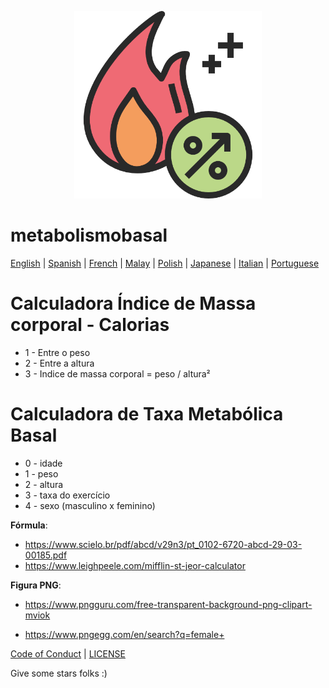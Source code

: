 <p align="center"><img src="./public/images/logo.png" alt="metabolismo-basal-icon" width="300px"/></p>

# metabolismobasal

[English](/public/locales/en-US/README_EN.md) | [Spanish](/public/locales/es-ES/README_ES.md) | [French](/public/locales/fr-FR/README_FR.md) | [Malay](/public/locales/my-MY/README_MS.md) | [Polish](/public/locales/pl-PL/README_PL.md) | [Japanese](/public/locales/ja-JP/README_ja.md) | [Italian](/public/locales/it-IT/README_IT.md) | [Portuguese](/public/locales/pt-BR/README_BR.md)

# Calculadora Índice de Massa corporal - Calorias

- 1 - Entre o peso
- 2 - Entre a altura
- 3 - Indice de massa corporal = peso / altura²

# Calculadora de Taxa Metabólica Basal

- 0 - idade
- 1 - peso
- 2 - altura
- 3 - taxa do exercício
- 4 - sexo (masculino x feminino)

**Fórmula**:

- https://www.scielo.br/pdf/abcd/v29n3/pt_0102-6720-abcd-29-03-00185.pdf
- https://www.leighpeele.com/mifflin-st-jeor-calculator

**Figura PNG**:

- https://www.pngguru.com/free-transparent-background-png-clipart-mviok

- https://www.pngegg.com/en/search?q=female+

[Code of Conduct](CODE_OF_CONDUCT.md) | [LICENSE](LICENSE)

Give some stars folks :)
